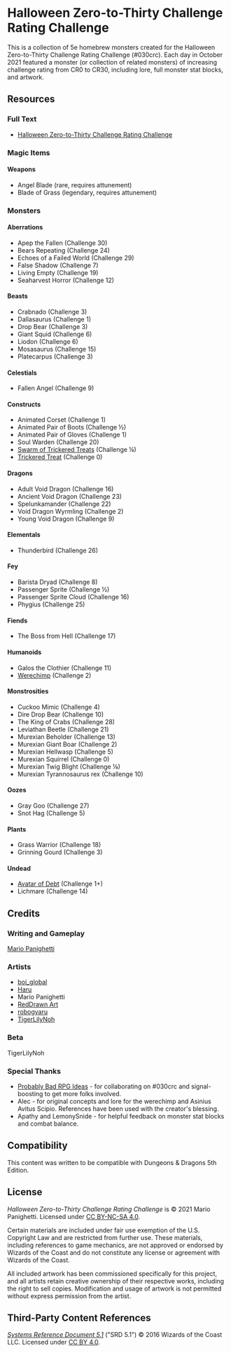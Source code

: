# Halloween Zero-to-Thirty Challenge Rating Challenge

This is a collection of 5e homebrew monsters created for the Halloween Zero-to-Thirty Challenge Rating Challenge (#030crc). Each day in October 2021 featured a monster (or collection of related monsters) of increasing challenge rating from CR0 to CR30, including lore, full monster stat blocks, and artwork.

## Resources

### Full Text

- [Halloween Zero-to-Thirty Challenge Rating Challenge](main.md)

### Magic Items

#### Weapons

- Angel Blade (rare, requires attunement)
- Blade of Grass (legendary, requires attunement)

### Monsters

#### Aberrations

- Apep the Fallen (Challenge 30)
- Bears Repeating (Challenge 24)
- Echoes of a Failed World (Challenge 29)
- False Shadow (Challenge 7)
- Living Empty (Challenge 19)
- Seaharvest Horror (Challenge 12)

#### Beasts

- Crabnado (Challenge 3)
- Dallasaurus (Challenge 1)
- Drop Bear (Challenge 3)
- Giant Squid (Challenge 6)
- Liodon (Challenge 6)
- Mosasaurus (Challenge 15)
- Platecarpus (Challenge 3)

#### Celestials

- Fallen Angel (Challenge 9)

#### Constructs

- Animated Corset (Challenge 1)
- Animated Pair of Boots (Challenge ½)
- Animated Pair of Gloves (Challenge 1)
- Soul Warden (Challenge 20)
- [Swarm of Trickered Treats](main.md#swarm-of-trickered-treats) (Challenge ¼)
- [Trickered Treat](main.md#trickered-treat) (Challenge 0)

#### Dragons

- Adult Void Dragon (Challenge 16)
- Ancient Void Dragon (Challenge 23)
- Spelunkamander (Challenge 22)
- Void Dragon Wyrmling (Challenge 2)
- Young Void Dragon (Challenge 9)

#### Elementals

- Thunderbird (Challenge 26)

#### Fey

- Barista Dryad (Challenge 8)
- Passenger Sprite (Challenge ½)
- Passenger Sprite Cloud (Challenge 16)
- Phygius (Challenge 25)

#### Fiends

- The Boss from Hell (Challenge 17)

#### Humanoids

- Galos the Clothier (Challenge 11)
- [Werechimp](main.md#werechimp) (Challenge 2)

#### Monstrosities

- Cuckoo Mimic (Challenge 4)
- Dire Drop Bear (Challenge 10)
- The King of Crabs (Challenge 28)
- Leviathan Beetle (Challenge 21)
- Murexian Beholder (Challenge 13)
- Murexian Giant Boar (Challenge 2)
- Murexian Hellwasp (Challenge 5)
- Murexian Squirrel (Challenge 0)
- Murexian Twig Blight (Challenge ⅛)
- Murexian Tyrannosaurus rex (Challenge 10)

#### Oozes

- Gray Goo (Challenge 27)
- Snot Hag (Challenge 5)

#### Plants

- Grass Warrior (Challenge 18)
- Grinning Gourd (Challenge 3)

#### Undead

- [Avatar of Debt](main.md#avatar-of-debt) (Challenge 1+)
- Lichmare (Challenge 14)

## Credits
  
### Writing and Gameplay

[Mario Panighetti](https://mario.panighetti.net)

### Artists

- [boi_global](https://twitter.com/boi_global)
- [Haru](https://twitter.com/200dollarHaru)
- Mario Panighetti
- [RedDrawn Art](https://linktr.ee/RedDrawnArt)
- [robogyaru](https://twitter.com/robogyaru)
- [TigerLilyNoh](https://tigerlilynoh.tumblr.com)

### Beta

TigerLilyNoh

### Special Thanks

- [Probably Bad RPG Ideas](https://probablybadrpgideas.tumblr.com) - for collaborating on #030crc and signal-boosting to get more folks involved.
- Alec - for original concepts and lore for the werechimp and Asinius Avitus Scipio. References have been used with the creator's blessing.
- Apathy and LemonySnide - for helpful feedback on monster stat blocks and combat balance.

## Compatibility

This content was written to be compatible with Dungeons & Dragons 5th Edition.

## License

_Halloween Zero-to-Thirty Challenge Rating Challenge_ is © 2021 Mario Panighetti. Licensed under [CC BY-NC-SA 4.0](https://creativecommons.org/licenses/by-nc-sa/4.0/legalcode).

Certain materials are included under fair use exemption of the U.S. Copyright Law and are restricted from further use. These materials, including references to game mechanics, are not approved or endorsed by Wizards of the Coast and do not constitute any license or agreement with Wizards of the Coast.

All included artwork has been commissioned specifically for this project, and all artists retain creative ownership of their respective works, including the right to sell copies. Modification and usage of artwork is not permitted without express permission from the artist.

## Third-Party Content References

_[Systems Reference Document 5.1](https://dnd.wizards.com/resources/systems-reference-document)_ ("SRD 5.1") © 2016 Wizards of the Coast LLC. Licensed under [CC BY 4.0](https://creativecommons.org/licenses/by/4.0/legalcode).
